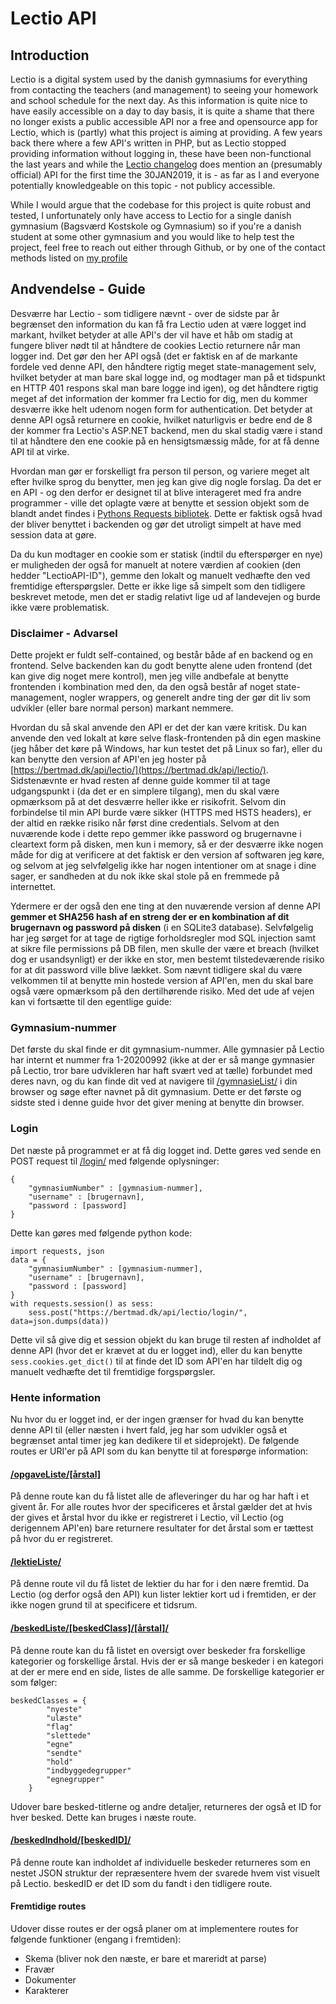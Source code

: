 # Lectio API

## Introduction

Lectio is a digital system used by the danish gymnasiums for everything from contacting the teachers (and management) to seeing your homework and school schedule for the next day. As this information is quite nice to have easily accessible on a day to day basis, it is quite a shame that there no longer exists a public accessible API nor a free and opensource app for Lectio, which is (partly) what this project is aiming at providing. A few years back there where a few API's written in PHP, but as Lectio stopped providing information without logging in, these have been non-functional the last years and while the [Lectio changelog](https://www.lectio.dk/lectio/3/versioninfoold.aspx) does mention an (presumably official) API for the first time the 30JAN2019, it is - as far as I and everyone potentially knowledgeable on this topic - not publicy accessible.

While I would argue that the codebase for this project is quite robust and tested, I unfortunately only have access to Lectio for a single danish gymnasium (Bagsværd Kostskole og Gymnasium) so if you're a danish student at some other gymnasium and you would like to help test the project, feel free to reach out either through Github, or by one of the contact methods listed on [my profile](https://github.com/bertmad3400)

## Andvendelse - Guide
Desværre har Lectio - som tidligere nævnt - over de sidste par år begrænset den information du kan få fra Lectio uden at være logget ind markant, hvilket betyder at alle API's der vil have et håb om stadig at fungere bliver nødt til at håndtere de cookies Lectio returnere når man logger ind. Det gør den her API også (det er faktisk en af de markante fordele ved denne API, den håndtere rigtig meget state-management selv, hvilket betyder at man bare skal logge ind, og modtager man på et tidspunkt en HTTP 401 respons skal man bare logge ind igen), og det håndtere rigtig meget af det information der kommer fra Lectio for dig, men du kommer desværre ikke helt udenom nogen form for authentication. Det betyder at denne API også returnere en cookie, hvilket naturligvis er bedre end de 8 der kommer fra Lectio's ASP.NET backend, men du skal stadig være i stand til at håndtere den ene cookie på en hensigtsmæssig måde, for at få denne API til at virke.

Hvordan man gør er forskelligt fra person til person, og variere meget alt efter hvilke sprog du benytter, men jeg kan give dig nogle forslag. Da det er en API - og den derfor er designet til at blive interageret med fra andre programmer - ville det oplagte være at benytte et session objekt som de blandt andet findes i [Pythons Requests bibliotek](https://2.python-requests.org/en/master/user/advanced/). Dette er faktisk også hvad der bliver benyttet i backenden og gør det utroligt simpelt at have med session data at gøre.

Da du kun modtager en cookie som er statisk (indtil du efterspørger en nye) er muligheden der også for manuelt at notere værdien af cookien (den hedder "LectioAPI-ID"), gemme den lokalt og manuelt vedhæfte den ved fremtidige efterspørgsler. Dette er ikke lige så simpelt som den tidligere beskrevet metode, men det er stadig relativt lige ud af landevejen og burde ikke være problematisk.

### Disclaimer - Advarsel
Dette projekt er fuldt self-contained, og består både af en backend og en frontend. Selve backenden kan du godt benytte alene uden frontend (det kan give dig noget mere kontrol), men jeg ville andbefale at benytte frontenden i kombination med den, da den også består af noget state-management, nogler wrappers, og generelt andre ting der gør dit liv som udvikler (eller bare normal person) markant nemmere.

Hvordan du så skal anvende den API er det der kan være kritisk. Du kan anvende den ved lokalt at køre selve flask-frontenden på din egen maskine (jeg håber det køre på Windows, har kun testet det på Linux so far), eller du kan benytte den version af API'en jeg hoster på [https://bertmad.dk/api/lectio/](https://bertmad.dk/api/lectio/). Sidstenævnte er hvad resten af denne guide kommer til at tage udgangspunkt i (da det er en simplere tilgang), men du skal være opmærksom på at det desværre heller ikke er risikofrit. Selvom din forbindelse til min API burde være sikker (HTTPS med HSTS headers), er der altid en række risiko når først dine credentials. Selvom at den nuværende kode i dette repo gemmer ikke password og brugernavne i cleartext form på disken, men kun i memory, så er der desværre ikke nogen måde for dig at verificere at det faktisk er den version af softwaren jeg køre, og selvom at jeg selvfølgelig ikke har nogen intentioner om at snage i dine sager, er sandheden at du nok ikke skal stole på en fremmede på internettet.

Ydermere er der også den ene ting at den nuværende version af denne API **gemmer et SHA256 hash af en streng der er en kombination af dit brugernavn og password på disken** (i en SQLite3 database). Selvfølgelig har jeg sørget for at tage de rigtige forholdsregler mod SQL injection samt at sikre file permissions på DB filen, men skulle der være et breach (hvilket dog er usandsynligt) er der ikke en stor, men bestemt tilstedeværende risiko for at dit password ville blive lækket. Som nævnt tidligere skal du være velkommen til at benytte min hostede version af API'en, men du skal bare også være opmærksom på den dertilhørende risiko. Med det ude af vejen kan vi fortsætte til den egentlige guide:

### Gymnasium-nummer
Det første du skal finde er dit gymnasium-nummer. Alle gymnasier på Lectio har internt et nummer fra 1-20200992 (ikke at der er så mange gymnasier på Lectio, tror bare udvikleren har haft svært ved at tælle) forbundet med deres navn, og du kan finde dit ved at navigere til [/gymnasieList/](https://bertmad.dk/api/lectio/gymnasieListe/) i din browser og søge efter navnet på dit gymnasium. Dette er det første og sidste sted i denne guide hvor det giver mening at benytte din browser.

### Login
Det næste på programmet er at få dig logget ind. Dette gøres ved sende en POST request til [/login/](https://bertmad.dk/api/lectio) med følgende oplysninger:

```
{
	"gymnasiumNumber" : [gymnasium-nummer],
	"username" : [brugernavn],
	"password : [password]
}
```

Dette kan gøres med følgende python kode:

```
import requests, json
data = {
	"gymnasiumNumber" : [gymnasium-nummer],
	"username" : [brugernavn],
	"password : [password]
}
with requests.session() as sess:
	sess.post("https://bertmad.dk/api/lectio/login/", data=json.dumps(data))
```

Dette vil så give dig et session objekt du kan bruge til resten af indholdet af denne API (hvor det er krævet at du er logget ind), eller du kan benytte ```sess.cookies.get_dict()``` til at finde det ID som API'en har tildelt dig og manuelt vedhæfte det til fremtidige forgspørgsler.

### Hente information
Nu hvor du er logget ind, er der ingen grænser for hvad du kan benytte denne API til (eller næsten i hvert fald, jeg har som udvikler også et begrænset antal timer jeg kan dedikere til et sideprojekt). De følgende routes er URI'er på API som du kan benytte til at forespørge information:

#### [/opgaveListe/[årstal]](https://bertmad.dk/api/lectio/opgaveList/)
På denne route kan du få listet alle de afleveringer du har og har haft i et givent år. For alle routes hvor der specificeres et årstal gælder det at hvis der gives et årstal hvor du ikke er registreret i Lectio, vil Lectio (og derigennem API'en) bare returnere resultater for det årstal som er tættest på hvor du er registreret.

#### [/lektieListe/](https://bertmad.dk/api/lectio/lektieListe/)
På denne route vil du få listet de lektier du har for i den nære fremtid. Da Lectio (og derfor også den API) kun lister lektier kort ud i fremtiden, er der ikke nogen grund til at specificere et tidsrum.

#### [/beskedListe/[beskedClass]/[årstal]/](https://bertmad.dk/api/lectio/beskedListe/)
På denne route kan du få listet en oversigt over beskeder fra forskellige kategorier og forskellige årstal. Hvis der er så mange beskeder i en kategori at der er mere end en side, listes de alle samme. De forskellige kategorier er som følger:

```
beskedClasses = {
		"nyeste"
		"ulæste"
		"flag"
		"slettede"
		"egne"
		"sendte"
		"hold"
		"indbyggedegrupper"
		"egnegrupper"
	}
```

Udover bare besked-titlerne og andre detaljer, returneres der også et ID for hver besked. Dette kan bruges i næste route.

#### [/beskedIndhold/[beskedID]/](https://bertmad.dk/api/lectio/beskedIndhold/)
På denne route kan indholdet af individuelle beskeder returneres som en nestet JSON struktur der repræsentere hvem der svarede hvem vist visuelt på Lectio. beskedID er det ID som du fandt i den tidligere route.

#### Fremtidige routes
Udover disse routes er der også planer om at implementere routes for følgende funktioner (engang i fremtiden):

- Skema (bliver nok den næste, er bare et mareridt at parse)
- Fravær
- Dokumenter
- Karakterer
